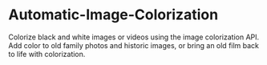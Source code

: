 # Automatic-Image-Colorization
Colorize black and white images or videos using the image colorization API. Add color to old family photos and historic images, or bring an old film back to life with colorization.

